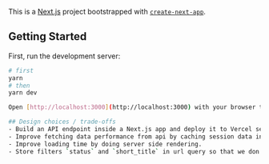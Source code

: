 This is a [Next.js](https://nextjs.org/) project bootstrapped with [`create-next-app`](https://github.com/vercel/next.js/tree/canary/packages/create-next-app).

## Getting Started

First, run the development server:

```bash
# first
yarn
# then
yarn dev

Open [http://localhost:3000](http://localhost:3000) with your browser to see the result.

## Design choices / trade-offs
- Build an API endpoint inside a Next.js app and deploy it to Vercel serverless function.
- Improve fetching data performance from api by caching session data in memory of a serverless function after retrieving session data from external api. Fetching may be slow upon init load, but it will be much faster after that.
- Improve loading time by doing server side rendering.
- Store filters `status` and `short_title` in url query so that we don't need to manage the state of these filters. Whenever route query changes, nextjs automatically call `getServerSideProps` to fetch new data without calling api manually.
